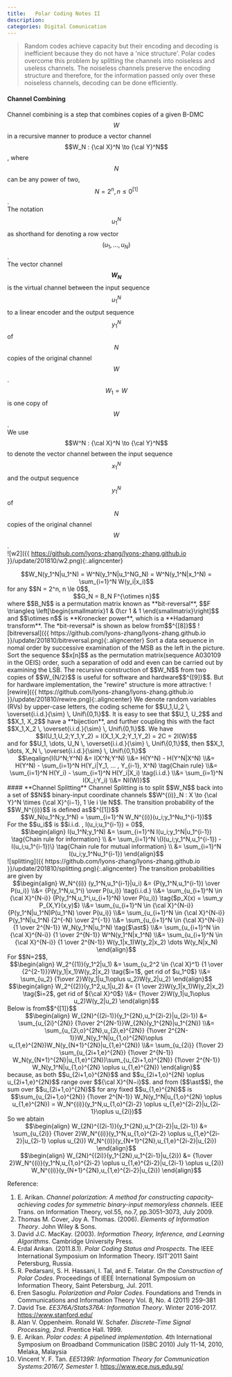 ```yaml
---
title:   Polar Coding Notes II
description: 
categories: Digital Comunication
---
```


>  Random codes achieve capacity but their encoding and decoding is inefficient because they do not have a 'nice structure'. Polar codes overcome this problem by splitting the channels into noiseless and useless channels. The noiseless channels preserve the encoding structure and therefore, for the information passed only over these noiseless channels, decoding can be done efficiently.
  
#### **Channel Combining**  
Channel combining is a step that combines copies of a given B-DMC $$W$$ in a recursive manner to produce a vector channel $$W_N : {\cal X}^N \to {\cal Y}^N$$, where $$N$$ can be any power of two, $$N=2^n, n\le0^{[1]}$$.  
The notation $$u_1^N$$ as shorthand for denoting a row vector $$(u_1, \dots , u_N)$$.  
The vector channel **$$W_N$$** is the virtual channel between the input sequence $$u_1^N$$ to a linear encoder and the output sequence $$y^N_1$$ of $$N$$ copies of the original channel $$W$$. $$W_1 = W$$ is one copy of $$W$$.  
We use $$W^N : {\cal X}^N \to {\cal Y}^N$$ to denote the vector channel between the input sequence $$x_1^N$$ and the output sequence $$y_1^N$$ of $$N$$ copies of the original channel $$W$$.  
![w2]({{ https://github.com/lyons-zhang/lyons-zhang.github.io }}/update/201810/w2.png){:.aligncenter}   
<center>$$W_N(y_1^N|u_1^N) = W^N(y_1^N|u_1^NG_N) = W^N(y_1^N|x_1^N) = \sum_{i=1}^N W(y_i|x_i)$$</center>  
for any $$N = 2^n, n \le 0$$,  
<center>$$G_N = B_N F^{\otimes n}$$</center>  
where $$B_N$$ is a permutation matrix known as **bit-reversal**, $$F \triangleq \left[\begin{smallmatrix}1 & 0\cr 1 & 1 \end{smallmatrix}\right]$$ and $$\otimes n$$ is **Kronecker power**, which is a **Hadamard transform**.  
The *bit-reversal* is shown as below from$$^{[8]}$$  
![bitreversal]({{ https://github.com/lyons-zhang/lyons-zhang.github.io }}/update/201810/bitreversal.png){:.aligncenter}   
Sort a data sequence in nomal order by successive examination of the MSB as the left in the picture.  
Sort the sequence $$x[n]$$ as the permutation matrix(sequence A030109 in the OEIS) order, such a separation of odd and even can be carried out by examining the LSB.  
The recursive construction of $$W_N$$ from two copies of $$W_{N/2}$$ is useful for software and hardware$$^{[9]}$$. But for hardware implementation, the "rewire" structure is more attractive:  
![rewire]({{ https://github.com/lyons-zhang/lyons-zhang.github.io }}/update/201810/rewire.png){:.aligncenter}  
We denote random variables (RVs) by upper-case letters, the coding scheme for $$U_1,U_2 \, \overset{i.i.d.}{\sim} \, Unif\{0,1\}$$.  
It is easy to see that $$U_1, U_2$$ and $$X_1, X_2$$ have a **bijection**, and further coupling this with the fact $$X_1,X_2 \, \overset{i.i.d.}{\sim} \, Unif\{0,1\}$$. We have  
<center>$$I(U_1,U_2;Y_1,Y_2) = I(X_1,X_2;Y_1,Y_2) = 2C = 2I(W)$$</center>  
and for $$U_1, \dots, U_N \, \overset{i.i.d.}{\sim} \, Unif\{0,1\}$$, then $$X_1, \dots, X_N \, \overset{i.i.d.}{\sim} \, Unif\{0,1\}$$   
<center>$$\eqalign{I(U^N;Y^N) &= I(X^N;Y^N) \\&= H(Y^N) - H(Y^N|X^N) \\&= H(Y^N) - \sum_{i=1}^N H(Y_i|Y_1, ... , Y_{i-1}, X^N) \tag{Chain rule} \\&= \sum_{i=1}^N H(Y_i) - \sum_{i=1}^N H(Y_i|X_i) \tag{i.i.d.} \\&= \sum_{i=1}^N I(X_i;Y_i) \\&= NI(W)}$$</center>  
#### **Channel Splitting**  
Channel Splitting is to split $$W_N$$ back into a set of $$N$$ binary-input coordinate channels $$W^{(i)}_N : X \to {\cal Y}^N \times {\cal X}^{i−1}, 1 \le i \le N$$.  
The transition probability of the $$W_N^{(i)}$$ is defined as$$^{[1]}$$  
<center>$$W_N(u_1^N;y_1^N) = \sum_{i=1}^N W_N^{(i)}(u_i;y_1^Nu_1^{i-1})$$</center>  
For the $$u_i$$ is $$i.i.d. , I(u_i;u_1^{i-1}) = 0$$,  
<center>$$\begin{align} I(u_1^N;y_1^N) &= \sum_{i=1}^N I(u_i;y_1^N|u_1^{i-1}) \tag{Chain rule for information} \\ &= \sum_{i=1}^N \{I(u_i;y_1^N,u_1^{i-1}) - I(u_i;u_1^{i-1})\} \tag{Chain rule for mutual information} \\ &= \sum_{i=1}^N I(u_i;y_1^Nu_1^{i-1}) \end{align}$$</center>  
![splitting]({{ https://github.com/lyons-zhang/lyons-zhang.github.io }}/update/201810/splitting.png){:.aligncenter}  
The transition probabilities are given by  
<center>$$\begin{align} W_N^{(i)} (y_1^N,u_1^{i-1}|u_i) &= {P(y_1^N,u_1^{i-1}) \over P(u_i)} \\&= {P(y_1^N,u_1^i) \over P(u_i)} \tag{i.i.d.} \\&= \sum_{u_{i+1}^N \in {\cal X}^{N-i}} {P(y_1^N,u_1^i,u_{i+1}^N) \over P(u_i)} \tag{$p_X(x) = \sum_y P_{X,Y}(x,y)$} \\&= \sum_{u_{i+1}^N \in {\cal X}^{N-i}} {P(y_1^N|u_1^N)P(u_1^N) \over P(u_i)} \\&= \sum_{u_{i+1}^N \in {\cal X}^{N-i}} P(y_1^N|u_1^N) {2^{-N} \over 2^{-1}} \\&= \sum_{u_{i+1}^N \in {\cal X}^{N-i}} {1 \over 2^{N-1}} W_N(y_1^N|u_1^N) \tag{$\ast$} \\&= \sum_{u_{i+1}^N \in {\cal X}^{N-i}} {1 \over 2^{N-1}} W^N(y_1^N|x_1^N) \\&= \sum_{u_{i+1}^N \in {\cal X}^{N-i}} {1 \over 2^{N-1}} W(y_1|x_1)W(y_2|x_2) \dots W(y_N|x_N) \end{align}$$</center>  
For $$N=2$$,  
<center>$$\begin{align} W_2^{(1)}(y_1^2|u_1) &= \sum_{u_2^2 \in {\cal X}^1} {1 \over {2^{2-1}}}W(y_1|x_1)W(y_2|x_2) \tag{$i=1$, get rid of $u_1^0$} \\&= \sum_{u_2} {1\over 2}W(y_1|u_1\oplus u_2)W(y_2|u_2) \end{align}$$</center>  
<center>$$\begin{align} W_2^{(2)}(y_1^2,u_1|u_2) &=  {1 \over 2}W(y_1|x_1)W(y_2|x_2) \tag{$i=2$, get rid of ${\cal X}^0$} \\&= {1\over 2}W(y_1|u_1\oplus u_2)W(y_2|u_2) \end{align}$$</center>  
Below is from$$^{[1]}$$  
<center>$$\begin{align} W_{2N}^{(2i-1)}(y_1^{2N},u_1^{2i-2}|u_{2i-1}) &=  \sum_{u_{2i}^{2N}} {1\over 2^{2N-1}}W_{2N}(y_1^{2N}|u_1^{2N}) \\&= \sum_{u_{2i,o}^{2N},u_{2i,e}^{2N}} {1\over 2^{2N-1}}W_N(y_1^N|u_{1,o}^{2N}\oplus u_{1,e}^{2N})W_N(y_{N+1}^{2N}|u_{1,e}^{2N}) \\&= \sum_{u_{2i}} {1\over 2} \sum_{u_{2i+1,e}^{2N}} {1\over 2^{N-1}} W_N(y_{N+1}^{2N}|u_{1,e}^{2N})\sum_{u_{2i+1,o}^{2N}} {1\over 2^{N-1}} W_N(y_1^N|u_{1,o}^{2N} \oplus u_{1,e}^{2N}) \end{align}$$</center>  
because, as both $$u_{2i+1,o}^{2N}$$ and $$u_{2i+1,o}^{2N} \oplus u_{2i+1,e}^{2N}$$ range over $${\cal X}^{N−i}$$. and from ($$\ast$$), the sum over $$u_{2i+1,o}^{2N}$$ for any fixed $$u_{1,e}^{2N}$$ is  
<center>$$\sum_{u_{2i+1,o}^{2N}} {1\over 2^{N-1}} W_N(y_1^N|u_{1,o}^{2N} \oplus u_{1,e}^{2N}) = W_N^{(i)}(y_1^N,u_{1,o}^{2i-2} \oplus u_{1,e}^{2i-2}|u_{2i-1}\oplus u_{2i})$$</center>  
So we abtain  
<center>$$\begin{align} W_{2N}^{(2i-1)}(y_1^{2N},u_1^{2i-2}|u_{2i-1}) &=  \sum_{u_{2i}} {1\over 2}W_N^{(i)}(y_1^N,u_{1,o}^{2i-2} \oplus u_{1,e}^{2i-2}|u_{2i-1} \oplus u_{2i}) W_N^{(i)}(y_{N+1}^{2N},u_{1,e}^{2i-2}|u_{2i}) \end{align}$$</center>  
<center>$$\begin{align} W_{2N}^{(2i)}(y_1^{2N},u_1^{2i-1}|u_{2i}) &=  {1\over 2}W_N^{(i)}(y_1^N,u_{1,o}^{2i-2} \oplus u_{1,e}^{2i-2}|u_{2i-1} \oplus u_{2i}) W_N^{(i)}(y_{N+1}^{2N},u_{1,e}^{2i-2}|u_{2i}) \end{align}$$</center>  
  
Reference:  
1. E. Arikan. *Channel polarization: A method for constructing capacity-achieving codes for symmetric binary-input memoryless channels*. IEEE Trans. on Information Theory, vol.55, no.7, pp.3051–3073, July 2009.  
2. Thomas M. Cover, Joy A. Thomas. (2006). *Elements of Information Theory*. John Wiley & Sons. 
3. David J.C. MacKay. (2003). *Information Theory, Inference, and Learning Algorithms*. Cambridge University Press.  
4. Erdal Arıkan. (2011.8.1). *Polar Coding Status and Prospects*. The IEEE International Symposium on Information Theory. ISIT’2011 Saint Petersburg, Russia.  
5. R. Pedarsani, S. H. Hassani, I. Tal, and E. Telatar. *On the Construction of Polar Codes*. Proceedings of IEEE International Symposium on Information Theory, Saint Petersburg, Jul. 2011.  
6. Eren Sasoglu. *Polarization and Polar Codes*. Foundations and Trends in Communications and Information Theory Vol. 8, No. 4 (2011) 259–381
7. David Tse. *EE376A/Stats376A: Information Theory*. Winter 2016-2017. https://www.stanford.edu/  
8. Alan V. Oppenheim. Ronald W. Schafer. *Discrete-Time Signal Processing, 2nd*. Prentice Hall. 1999.  
9. E. Arikan. *Polar codes: A pipelined implementation*. 4th International Symposium on Broadband Communication (ISBC 2010) July 11-14, 2010, Melaka, Malaysia  
10. Vincent Y. F. Tan. *EE5139R: Information Theory for Communication Systems:2016/7, Semester 1*. https://www.ece.nus.edu.sg/  

